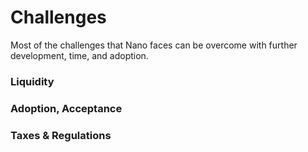 # Challenges

Most of the challenges that Nano faces can be overcome with further development, time, and adoption.

### Liquidity

### Adoption, Acceptance

### Taxes & Regulations
